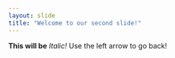 ```yaml
---
layout: slide
title: "Welcome to our second slide!"
---
```

**This will be** *Italic!*
Use the left arrow to go back!
